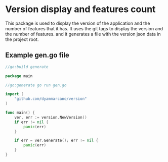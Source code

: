 # Version display and features count

This package is used to display the version of the application and the number of features that it has. It uses the git tags to display the version and the number of features. and it generates a file with the version json data in the project root.
## Example gen.go file

```go
//go:build generate

package main

//go:generate go run gen.go

import (
	"github.com/dyammarcano/version"
)

func main() {
	ver, err := version.NewVersion()
	if err != nil {
		panic(err)
	}

	if err = ver.Generate(); err != nil {
		panic(err)
	}
}
```